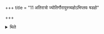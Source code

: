 +++
title = "11 अतिरात्रो ज्योतिर्गौरायुस्त्र्यहोऽभिप्लवः षडहो"

+++

<details><summary>थिते</summary>

अतिरात्रो ज्योतिर्गौरायुस्त्र्यहोऽभिप्लवः षडहो द्वादशाहस्य दशाहानि महाव्रतमतिरात्रश्च ११
</details>
